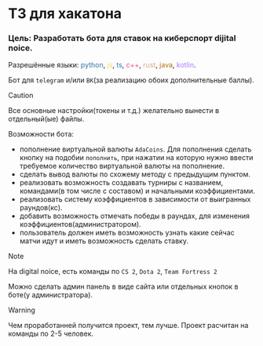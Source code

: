# ТЗ для хакатона
### Цель: Разработать бота для ставок на киберспорт dijital noice.
Разрешённые языки: <span style="color:#3572A5">python</span>, <span style="color:#f1e05a">js</span>, <span style="color:#3178C6">ts</span>, <span style="color:#F34B7D">c++</span>, <span style="color:#DEA584">rust</span>, <span style="color:#B07219">java</span>, <span style="color:#A97BFF">kotlin</span>.

Бот для `telegram` и/или `ВК`(за реализацию обоих дополнительные баллы).

> [!CAUTION]
Все основные настройки(токены и т.д.) желательно вынести в отдельный(ые) файлы.

Возможности бота:
- пополнение виртуальной валюты `AdaCoins`. Для пополнения сделать кнопку на подобии `пополнить`, при нажатии на которую нужно ввести требуемое количество виртуальной валюты на пополнение.
- сделать вывод валюты по схожему методу с предыдущим пунктом.
- реализовать возможность создавать турниры с названием, командами(в том числе с составом) и начальными коэффициентами.
- реализовать систему коэффициентов в зависимости от выигранных раундов(кс).
- добавить возможность отмечать победы в раундах, для изменения коэффициентов(администратором).
- пользователь должен иметь возможность узнать какие сейчас матчи идут и иметь возможность сделать ставку.

> [!NOTE]
> На digital noice, есть команды по `CS 2`, `Dota 2`, `Team Fortress 2`

Можно сделать админ панель в виде сайта или отдельных кнопок в боте(у администратора).

> [!WARNING]
Чем проработанней получится проект, тем лучше. Проект расчитан на команды по 2-5 человек.
